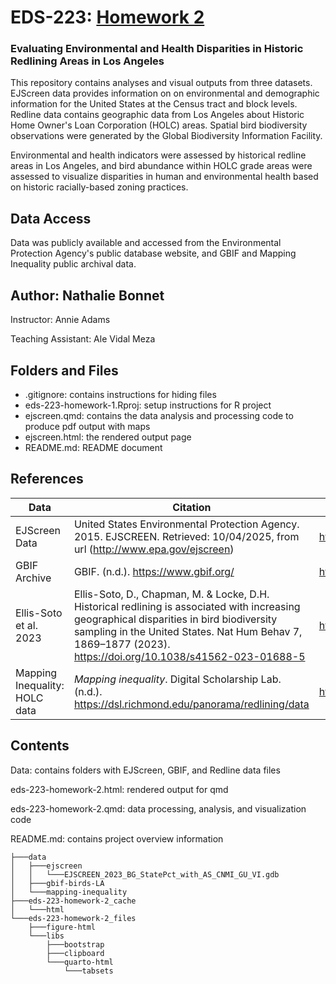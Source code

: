 # EDS-223: [Homework 2](https://eds-223-geospatial.github.io/assignments/HW2.html)

### Evaluating Environmental and Health Disparities in Historic Redlining Areas in Los Angeles

This repository contains analyses and visual outputs from three datasets. EJScreen data provides information on on environmental and demographic information for the United States at the Census tract and block levels. Redline data contains geographic data from Los Angeles about Historic Home Owner's Loan Corporation (HOLC) areas. Spatial bird biodiversity observations were generated by the Global Biodiversity Information Facility.

Environmental and health indicators were assessed by historical redline areas in Los Angeles, and bird abundance within HOLC grade areas were assessed to visualize disparities in human and environmental health based on historic racially-based zoning practices.

## Data Access

Data was publicly available and accessed from the Environmental Protection Agency's public database website, and GBIF and Mapping Inequality public archival data.

## Author: Nathalie Bonnet

Instructor: Annie Adams

Teaching Assistant: Ale Vidal Meza

## Folders and Files

-   .gitignore: contains instructions for hiding files
-   eds-223-homework-1.Rproj: setup instructions for R project
-   ejscreen.qmd: contains the data analysis and processing code to produce pdf output with maps
-   ejscreen.html: the rendered output page
-   README.md: README document

## References

| Data | Citation | Source |
|-------------------|-------------------|----------------------------------|
| EJScreen Data | United States Environmental Protection Agency. 2015. EJSCREEN. Retrieved: 10/04/2025, from url (<http://www.epa.gov/ejscreen>) | <https://www.epa.gov/ejscreen>,<https://drive.google.com/file/d/1nG6Nj1bXfzQFOVMO8Km3eNy4SWu1YcIQ/view> |
| GBIF Archive | GBIF. (n.d.). <https://www.gbif.org/> | <https://www.gbif.org/> |
| Ellis-Soto et al. 2023 | Ellis-Soto, D., Chapman, M. & Locke, D.H. Historical redlining is associated with increasing geographical disparities in bird biodiversity sampling in the United States. Nat Hum Behav 7, 1869–1877 (2023). <https://doi.org/10.1038/s41562-023-01688-5> | <https://www.nature.com/articles/s41562-023-01688-5#citeas> |
| Mapping Inequality: HOLC data | *Mapping inequality*. Digital Scholarship Lab. (n.d.). <https://dsl.richmond.edu/panorama/redlining/data> | <https://dsl.richmond.edu/panorama/redlining/data> |

## Contents
Data: contains folders with EJScreen, GBIF, and Redline data files

eds-223-homework-2.html: rendered output for qmd

eds-223-homework-2.qmd: data processing, analysis, and visualization code

README.md: contains project overview information

```         
├───data
│   ├───ejscreen
│   │   └───EJSCREEN_2023_BG_StatePct_with_AS_CNMI_GU_VI.gdb
│   ├───gbif-birds-LA
│   └───mapping-inequality
├───eds-223-homework-2_cache
│   └───html
└───eds-223-homework-2_files
    ├───figure-html
    └───libs
        ├───bootstrap
        ├───clipboard
        └───quarto-html
            └───tabsets

```
